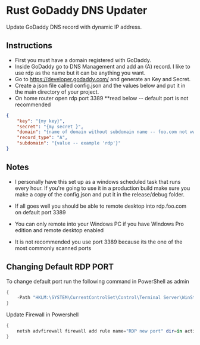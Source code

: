 # Rust GoDaddy DNS Updater

Update GoDaddy DNS record with dynamic IP address. 

## Instructions

- First you must have a domain registered with GoDaddy. 
- Inside GoDaddy go to DNS Management and add an (A) record. I like to use rdp as the name but it can be anything you want.
- Go to https://developer.godaddy.com/ and generate an Key and Secret.
- Create a json file called config.json and the values below and put it in the main directory of your project.
- On home router open rdp port 3389 **read below -- default port is not recommended

```json
{
	"key": "{my key}",
	"secret": "{my secret }",
	"domain": "{name of domain without subdomain name -- foo.com not www.foo.com}",
	"record_type": "A",
	"subdomain": "{value -- example 'rdp'}"
}
```

## Notes
- I personally have this set up as a windows scheduled task that runs every hour. If you're going to use it in a production build make sure you make a copy of the config.json and put it in the release/debug folder.

- If all goes well you should be able to remote desktop into rdp.foo.com on default port 3389 

- You can only remote into your Windows PC if you have Windows Pro edition and remote desktop enabled

- It is not recommended you use port 3389 because its the one of the most commonly scanned ports


## Changing Default RDP PORT

To change default port run the following command in PowerShell as admin
```powershell
{
	-Path "HKLM:\SYSTEM\CurrentControlSet\Control\Terminal Server\WinStations\RDP-TCP\" -Name PortNumber -Value 3391
}
```
Update Firewall in Powershell
```powershell
{
	netsh advfirewall firewall add rule name="RDP new port" dir=in action=allow protocol=TCP localport=3391
}
```